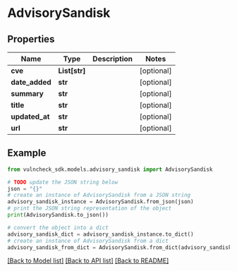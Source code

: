 # AdvisorySandisk


## Properties

Name | Type | Description | Notes
------------ | ------------- | ------------- | -------------
**cve** | **List[str]** |  | [optional] 
**date_added** | **str** |  | [optional] 
**summary** | **str** |  | [optional] 
**title** | **str** |  | [optional] 
**updated_at** | **str** |  | [optional] 
**url** | **str** |  | [optional] 

## Example

```python
from vulncheck_sdk.models.advisory_sandisk import AdvisorySandisk

# TODO update the JSON string below
json = "{}"
# create an instance of AdvisorySandisk from a JSON string
advisory_sandisk_instance = AdvisorySandisk.from_json(json)
# print the JSON string representation of the object
print(AdvisorySandisk.to_json())

# convert the object into a dict
advisory_sandisk_dict = advisory_sandisk_instance.to_dict()
# create an instance of AdvisorySandisk from a dict
advisory_sandisk_from_dict = AdvisorySandisk.from_dict(advisory_sandisk_dict)
```
[[Back to Model list]](../README.md#documentation-for-models) [[Back to API list]](../README.md#documentation-for-api-endpoints) [[Back to README]](../README.md)


